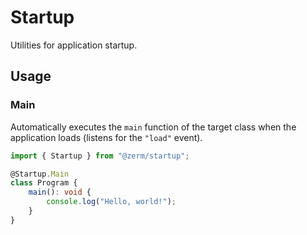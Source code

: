 # Startup

Utilities for application startup.

## Usage

### Main

Automatically executes the `main` function of the target class when the application loads (listens for the `"load"` event).

```ts
import { Startup } from "@zerm/startup";

@Startup.Main
class Program {
    main(): void {
        console.log("Hello, world!");
    }
}
```
